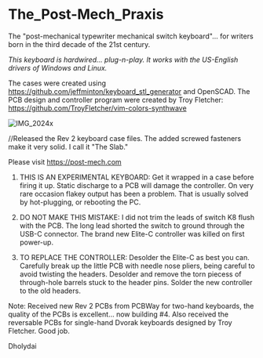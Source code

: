 # The_Post-Mech_Praxis
The "post-mechanical typewriter mechanical switch keyboard"... for writers born in the third decade of the 21st century.

_This keyboard is hardwired... plug-n-play. It works with the US-English drivers of Windows and Linux._  

The cases were created using https://github.com/jeffminton/keyboard_stl_generator and OpenSCAD. 
The PCB design and controller program were created by Troy Fletcher: https://github.com/TroyFletcher/vim-colors-synthwave

![IMG_2024x](https://github.com/Dholydai/The_Post-Mech_Praxis/assets/116427384/60f82a38-c008-450a-804f-bab9b7e3adc9)

//Released the Rev 2 keyboard case files. The added screwed fasteners make it very solid. I call it "The Slab."

Please visit https://post-mech.com

1. THIS IS AN EXPERIMENTAL KEYBOARD: Get it wrapped in a case before firing it up. Static discharge to a PCB will damage the controller. On very rare occasion flakey output has been a problem. That is usually solved by hot-plugging, or rebooting the PC.

2. DO NOT MAKE THIS MISTAKE: I did not trim the leads of switch K8 flush with the PCB. The long lead shorted the switch to ground through the USB-C connector. The brand new Elite-C controller was killed on first power-up.

3. TO REPLACE THE CONTROLLER: Desolder the Elite-C as best you can. Carefully break up the little PCB with needle nose pliers, being careful to avoid twisting the headers. Desolder and remove the torn piecess of through-hole barrels stuck to the header pins. Solder the new controller to the old headers.

Note: Received new Rev 2 PCBs from PCBWay for two-hand keyboards, the quality of the PCBs is excellent... now building #4. Also received the reversable PCBs for single-hand Dvorak keyboards designed by Troy Fletcher. Good job.

Dholydai
